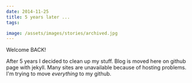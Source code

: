 ```yaml
---
date: 2014-11-25
title: 5 years later ...
tags:

image: /assets/images/stories/archived.jpg
---
```


Welcome BACK!

After 5 years I decided to clean up my stuff.
Blog is moved here on github page with jekyll.
Many sites are unavailable because of hosting problems.
I'm trying to move _everything_ to my github.
